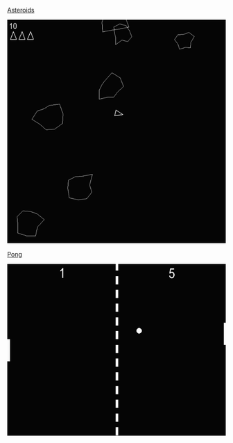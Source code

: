 [Asteroids](https://github.com/hippyclipper/games_simple/blob/main/astroids/astroidsMain.py)

![Asteroids](img/astroidsPic.png)

[Pong](https://github.com/hippyclipper/games_simple/blob/main/pong/pong.py)

![pong](img/pong.png)